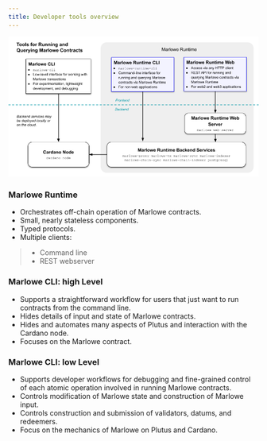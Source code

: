 ```yaml
---
title: Developer tools overview
---
```


![Developer tools ecosystem](../../static/img/Dev-Tools-Ecosystem-8-Apr-2023.png)

### Marlowe Runtime

* Orchestrates off-chain operation of Marlowe contracts.
* Small, nearly stateless components.
* Typed protocols.
* Multiple clients:
> * Command line
> * REST webserver

### Marlowe CLI: high Level

* Supports a straightforward workflow for users that just want to run contracts from the command line.
* Hides details of input and state of Marlowe contracts.
* Hides and automates many aspects of Plutus and interaction with the Cardano node.
* Focuses on the Marlowe contract.

### Marlowe CLI: low Level

* Supports developer workflows for debugging and fine-grained control of each atomic operation involved in running Marlowe contracts.
* Controls modification of Marlowe state and construction of Marlowe input.
* Controls construction and submission of validators, datums, and redeemers.
* Focus on the mechanics of Marlowe on Plutus and Cardano.
